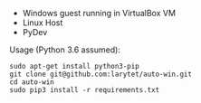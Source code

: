 *  Windows guest running in VirtualBox VM 
*  Linux Host
*  PyDev


Usage (Python 3.6 assumed):

    sudo apt-get install python3-pip
    git clone git@github.com:larytet/auto-win.git
    cd auto-win
    sudo pip3 install -r requirements.txt